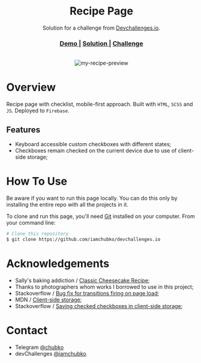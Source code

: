 <h1 align="center">Recipe Page</h1>

<div align="center">
   Solution for a challenge from  <a href="http://devchallenges.io" target="_blank">Devchallenges.io</a>.
</div>

<div align="center">
  <h3>
    <a href="https://devchallprojects.web.app/recipe-page/">
      Demo
    </a>
    <span> | </span>
    <a href="https://devchallenges.io/solutions/LagJyp3sUOCEPNtAPGOS">
      Solution
    </a>
    <span> | </span>
    <a href="https://devchallenges.io/challenges/OEKdUZ6xs0h99C38XVht">
      Challenge
    </a>
  </h3>
</div>
<br>
<div align="center">
  <img src='https://user-images.githubusercontent.com/56153711/109431217-69555000-7a16-11eb-919c-b727e81ce4f2.png' alt='my-recipe-preview'>
</div>

# Overview

Recipe page with checklist, mobile-first approach. Built with  `HTML`, `SCSS` and `JS`. Deployed to `Firebase`.

## Features

- Keyboard accessible custom checkboxes with different states;
- Checkboxes remain checked on the current device due to use of client-side storage;

# How To Use

Be aware if you want to run this page locally. You can do this only by installing the entire repo with all the projects in it.

To clone and run this page, you'll need [Git](https://git-scm.com) installed on your computer. From your command line:

```bash
# Clone this repository
$ git clone https://github.com/iamchubko/devchallenges.io
```

# Acknowledgements

- Sally's baking addiction / [Classic Cheesecake Recipe](https://sallysbakingaddiction.com/classic-cheesecake/);
- Thanks to photographers whom works I borrowed to use in this project;
- Stackoverflow / [Bug fix for transitions firing on page load](https://stackoverflow.com/a/42969608/13285338);
- MDN / [Client-side storage](https://developer.mozilla.org/en-US/docs/Learn/JavaScript/Client-side_web_APIs/Client-side_storage);
- Stackoverflow / [Saving checked checkboxes in client-side storage](https://stackoverflow.com/a/14544545/13285338);

# Contact

- Telegram [@chubko](https://t.me/chubko)
- devChallenges [@iamchubko](https://devchallenges.io/portfolio/iamchubko)
